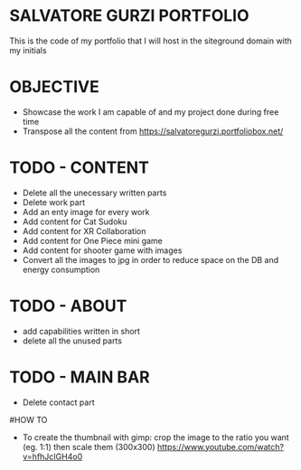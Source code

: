 # SALVATORE GURZI PORTFOLIO
This is the code of my portfolio that I will host in the siteground domain with my initials

# OBJECTIVE 
- Showcase the work I am capable of and my project done during free time
- Transpose all the content from https://salvatoregurzi.portfoliobox.net/
# TODO - CONTENT
- Delete all the unecessary written parts
- Delete work part
- Add an enty image for every work
- Add content for Cat Sudoku
- Add content for XR Collaboration
- Add content for One Piece mini game
- Add content for shooter game with images
- Convert all the images to jpg in order to reduce space on the DB and energy consumption

# TODO - ABOUT
- add capabilities written in short
- delete all the unused parts 

# TODO -  MAIN BAR
- Delete contact part

#HOW TO
- To create the thumbnail with gimp: crop the image to the ratio you want (eg. 1:1) then scale them (300x300) https://www.youtube.com/watch?v=hfhJcIGH4o0